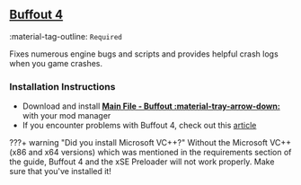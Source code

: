 ## [Buffout 4](https://www.nexusmods.com/fallout4/mods/47359)
:material-tag-outline: `Required`

Fixes numerous engine bugs and scripts and provides helpful crash logs when you game crashes.

### Installation Instructions
* Download and install **[Main File - Buffout :material-tray-arrow-down:](https://www.nexusmods.com/fallout4/mods/47359?tab=files)** with your mod manager
* If you encounter problems with Buffout 4, check out this [article](https://www.nexusmods.com/fallout4/articles/3115)

???+ warning "Did you install Microsoft VC++?"
    Without the Microsoft VC++ (x86 and x64 versions) which was mentioned in the requirements section of the guide, Buffout 4 and the xSE Preloader will not work properly. Make sure that you've installed it!
